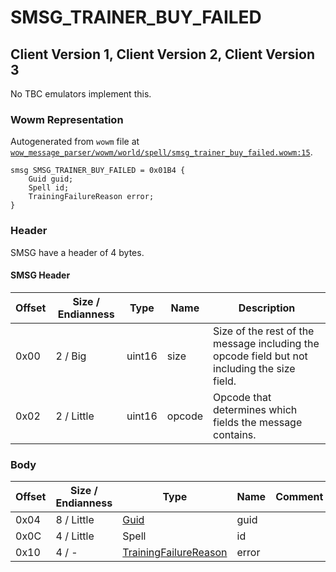 # SMSG_TRAINER_BUY_FAILED

## Client Version 1, Client Version 2, Client Version 3

No TBC emulators implement this.

### Wowm Representation

Autogenerated from `wowm` file at [`wow_message_parser/wowm/world/spell/smsg_trainer_buy_failed.wowm:15`](https://github.com/gtker/wow_messages/tree/main/wow_message_parser/wowm/world/spell/smsg_trainer_buy_failed.wowm#L15).
```rust,ignore
smsg SMSG_TRAINER_BUY_FAILED = 0x01B4 {
    Guid guid;
    Spell id;
    TrainingFailureReason error;
}
```
### Header

SMSG have a header of 4 bytes.

#### SMSG Header

| Offset | Size / Endianness | Type   | Name   | Description |
| ------ | ----------------- | ------ | ------ | ----------- |
| 0x00   | 2 / Big           | uint16 | size   | Size of the rest of the message including the opcode field but not including the size field.|
| 0x02   | 2 / Little        | uint16 | opcode | Opcode that determines which fields the message contains.|

### Body

| Offset | Size / Endianness | Type | Name | Comment |
| ------ | ----------------- | ---- | ---- | ------- |
| 0x04 | 8 / Little | [Guid](../types/packed-guid.md) | guid |  |
| 0x0C | 4 / Little | Spell | id |  |
| 0x10 | 4 / - | [TrainingFailureReason](trainingfailurereason.md) | error |  |

